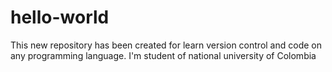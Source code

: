 # hello-world
This new repository has been created for learn version control and code on any programming language.
I'm student of national university of Colombia
